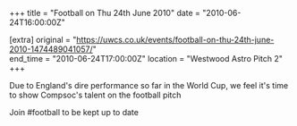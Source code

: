 +++
title = "Football on Thu 24th June 2010"
date = "2010-06-24T16:00:00Z"

[extra]
original = "https://uwcs.co.uk/events/football-on-thu-24th-june-2010-1474489041057/"    
end_time = "2010-06-24T17:00:00Z"
location = "Westwood Astro Pitch 2"
+++

Due to England's dire performance so far in the World Cup, we feel it's time to show Compsoc's talent on the football pitch

Join \#football to be kept up to date

